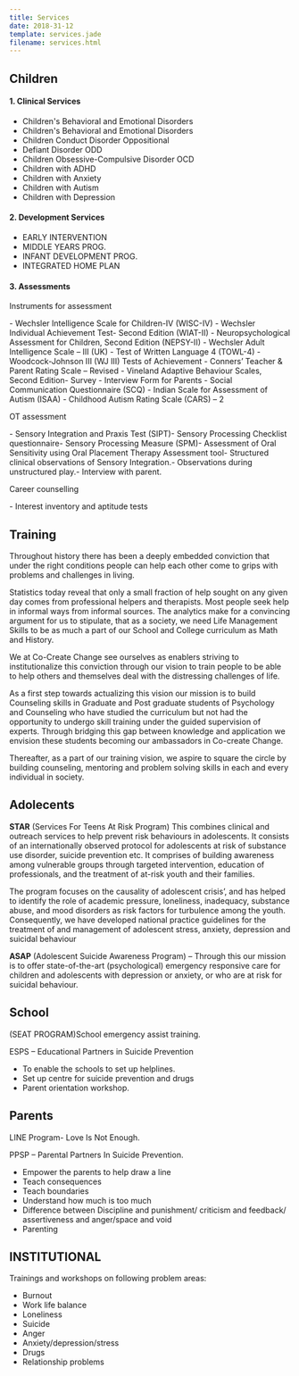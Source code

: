 ```yaml
---
title: Services
date: 2018-31-12
template: services.jade
filename: services.html
---
```


## Children
#### 1. Clinical Services
  -  Children's Behavioral and Emotional Disorders 
  -  Children's Behavioral and Emotional Disorders
  - Children Conduct Disorder Oppositional
  - Defiant Disorder ODD
  - Children Obsessive-Compulsive Disorder OCD
  - Children with ADHD
  - Children with Anxiety
  - Children with Autism
  - Children with Depression

#### 2. Development Services
  - EARLY INTERVENTION
  - MIDDLE YEARS PROG.
  - INFANT DEVELOPMENT PROG.
  - INTEGRATED HOME PLAN


####  3. Assessments

<p class='accordian'>Instruments for assessment</p>
  - Wechsler Intelligence Scale for Children-IV (WISC-IV)
  - Wechsler Individual Achievement Test- Second Edition (WIAT-II)
  - Neuropsychological Assessment for Children, Second Edition (NEPSY-II)
  - Wechsler Adult Intelligence Scale – III (UK)
  - Test of Written Language 4 (TOWL-4)
  - Woodcock-Johnson III (WJ III) Tests of Achievement
  - Conners’ Teacher & Parent Rating Scale – Revised
  - Vineland Adaptive Behaviour Scales, Second Edition- Survey 
  - Interview Form for Parents
  - Social Communication Questionnaire (SCQ)
  - Indian Scale for Assessment of Autism (ISAA)
  - Childhood Autism Rating Scale (CARS) – 2 


<p class="accordian">OT assessment</p>
  - Sensory Integration and Praxis Test (SIPT)​
  - Sensory Processing Checklist questionnaire​
  - Sensory Processing Measure (SPM)​
  -  Assessment of Oral Sensitivity using Oral Placement Therapy Assessment tool​
  - Structured clinical observations of Sensory Integration.​
  - Observations during unstructured play.​
  - Interview with parent.​

<p class="accordian">Career counselling</p>
  - Interest inventory and aptitude tests 



## Training

Throughout history there has been a deeply embedded conviction that under the right conditions people can help each other come to grips with problems and challenges in living.

 

Statistics today reveal that only a small fraction of help sought on any given day comes from professional helpers and therapists. Most people seek help in informal ways from informal sources. The analytics make for a convincing argument for us to stipulate, that as a society, we need Life Management Skills to be as much a part of our School and College curriculum as Math and History.

 

We at Co-Create Change see ourselves as enablers striving to institutionalize this conviction through our vision to train people to be able to help others and themselves deal with the distressing challenges of life.


 

As a first step towards actualizing this vision our mission is to build Counseling skills in Graduate and Post graduate students of Psychology and Counseling who have studied the curriculum but not had the opportunity to undergo skill training under the guided supervision of experts. Through bridging this gap between knowledge and application we envision these students becoming our ambassadors in Co-create Change.

 


Thereafter, as a part of our training vision, we aspire to square the circle by building counseling, mentoring and problem solving skills in each and every individual in society.

## Adolecents
**STAR** (Services For Teens At Risk Program)  This combines clinical and outreach services to help prevent risk behaviours in adolescents. It consists of  an internationally observed protocol for adolescents at risk of substance use disorder, suicide prevention etc.  It comprises of building awareness among vulnerable groups through targeted intervention, education of professionals, and the treatment of at-risk youth and their families.
 
The program focuses on the causality of adolescent crisis’, and has helped to identify the role of academic pressure, loneliness, inadequacy, substance abuse, and mood disorders as risk factors for turbulence among the youth. Consequently, we have developed national practice guidelines for the treatment of and management of adolescent stress, anxiety, depression and suicidal behaviour
 
**ASAP** (Adolescent Suicide Awareness Program) – Through this our mission is to offer state-of-the-art (psychological) emergency responsive care for children and adolescents with depression or anxiety, or who are at risk for suicidal behaviour.
 

## School
(SEAT PROGRAM)School emergency assist training.​

ESPS – Educational Partners in Suicide Prevention​

- To enable the schools to set up helplines.​
- Set up centre for suicide prevention and drugs​
- Parent orientation workshop.​

## Parents

LINE Program- Love Is Not Enough.​

PPSP – Parental Partners In Suicide Prevention.​

- Empower the parents to help draw a line​
- Teach consequences ​
- Teach boundaries​
- Understand how much is too much​
- Difference between Discipline and punishment/ criticism and  feedback/ assertiveness and anger/space and void​
- Parenting​

## INSTITUTIONAL ​

Trainings and workshops on following problem areas:​

- Burnout​
- Work life balance​
- Loneliness​
- Suicide​
- Anger​
- Anxiety/depression/stress​
- Drugs​
- Relationship problems​